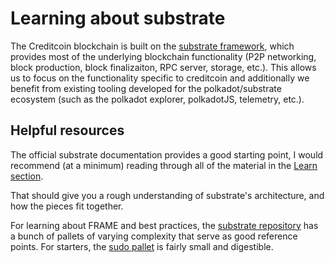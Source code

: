 # Learning about substrate

The Creditcoin blockchain is built on the [substrate framework](https://docs.substrate.io/), which provides most of the underlying
blockchain functionality (P2P networking, block production, block finalizaiton, RPC server, storage, etc.). This allows us
to focus on the functionality specific to creditcoin and additionally we benefit from
existing tooling developed for the polkadot/substrate ecosystem (such as the polkadot explorer, polkadotJS, telemetry, etc.).

## Helpful resources

The official substrate documentation provides a good starting point, I would recommend (at a minimum) reading through
all of the material in the [Learn section](https://docs.substrate.io/learn/).

That should give you a rough understanding of substrate's architecture, and how the pieces fit together.

For learning about FRAME and best practices, the [substrate repository](https://github.com/paritytech/polkadot-sdk/tree/master/substrate) has a bunch of pallets of varying complexity that serve as good reference points.
For starters, the [sudo pallet](https://github.com/paritytech/polkadot-sdk/tree/master/substrate/frame/sudo) is fairly small and
digestible.

